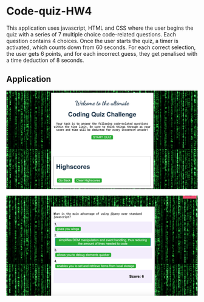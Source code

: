 # Code-quiz-HW4

This application uses javascript, HTML and CSS where the user begins the quiz with a series of 7 multiple choice code-related questions. Each question contains 4 choices. Once the user starts the quiz, a timer is activated, which counts down from 60 seconds. 
For each correct selection, the user gets 6 points, and for each incorrect guess, they get penalised with a time deduction of 8 seconds. 

## Application
![Image 1](Assets/images/image1.png)

![Image 2](Assets/images/image2.png)